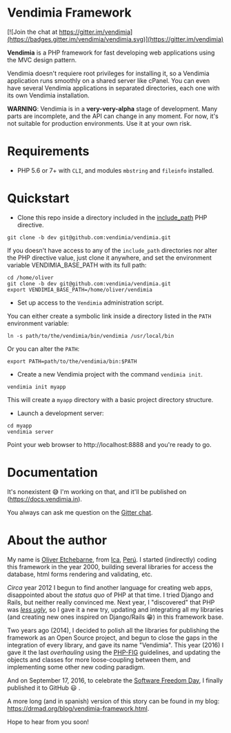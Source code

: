 # Vendimia Framework

[![Join the chat at https://gitter.im/vendimia](https://badges.gitter.im/vendimia/vendimia.svg)](https://gitter.im/vendimia)

**Vendimia** is a PHP framework for fast developing web applications using the MVC design pattern.

Vendimia doesn't requiere root privileges for installing it, so a Vendimia application runs smoothly on a shared server like cPanel. You can even have several Vendimia applications in separated directories, each one with its own Vendimia installation.

**WARNING**: Vendimia is in a **very-very-alpha** stage of development. Many parts are incomplete, and the API can change in any moment. For now, it's not suitable for production environments. Use it at your own risk.

# Requirements

* PHP 5.6 or 7+ with `CLI`, and modules `mbstring` and `fileinfo` installed.

# Quickstart

* Clone this repo inside a directory included in the [include_path](http://php.net/manual/en/ini.core.php#ini.include-path) PHP directive.

```
git clone -b dev git@github.com:vendimia/vendimia.git
```
If you doesn't have access to any of the `include_path` directories nor alter the PHP directive value, just clone it anywhere, and set the environment variable VENDIMIA_BASE_PATH with its full path:

```
cd /home/oliver
git clone -b dev git@github.com:vendimia/vendimia.git
export VENDIMIA_BASE_PATH=/home/oliver/vendimia
```

* Set up access to the `Vendimia` administration script.

You can either create a symbolic link inside a directory listed in the `PATH` environment variable:

```
ln -s path/to/the/vendimia/bin/vendimia /usr/local/bin
```

Or you can alter the `PATH`:

```
export PATH=path/to/the/vendimia/bin:$PATH
```

* Create a new Vendimia project with the command `vendimia init`.

```
vendimia init myapp
```

This will create a `myapp` directory with a basic project directory structure.

* Launch a development server:

```
cd myapp
vendimia server
```

Point your web browser to http://localhost:8888 and you're ready to go.

# Documentation

It's nonexistent :sweat_smile: I'm working on that, and it'll be published on (https://docs.vendimia.in).

You always can ask me question on the [Gitter chat](https://gitter.im/vendimia/vendimia).

# About the author

My name is [Oliver Etchebarne](http://drmad.org), from [Ica](https://en.wikipedia.org/wiki/Ica,_Peru), [Perú](https://en.wikipedia.org/wiki/Peru). I started (indirectly) coding this framework in the year 2000, building several libraries for access the database, html forms rendering and validating, etc.

*Circa* year 2012 I begun to find another language for creating web apps, disappointed about the *status quo* of PHP at that time. I tried Django and Rails, but neither really convinced me. Next year, I "discovered" that PHP was *[less ugly](https://drmad.org/blog/10-cosas-que-probablemente-no-sabias-de-php.html)*, so I gave it a new try, updating and integrating all my libraries (and creating new ones inspired on Django/Rails :grin:) in this framework base.

Two years ago (2014), I decided to polish all the libraries for publishing the framework as an Open Source project, and begun to close the gaps in the integration of every library, and gave its name "Vendimia". This year (2016) I gave it the last *overhauling* using the [PHP-FIG](http://www.php-fig.org/) guidelines, and updating the objects and classes for more loose-coupling between them, and implementing some other new coding paradigm.

And on September 17, 2016, to celebrate the [Software Freedom Day](http://www.softwarefreedomday.org/), I finally published it to GitHub :smiley: .

A more long (and in spanish) version of this story can be found in my blog: https://drmad.org/blog/vendimia-framework.html.

Hope to hear from you soon!
